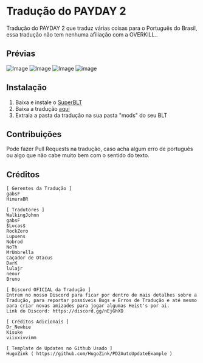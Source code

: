 # Tradução do PAYDAY 2
Tradução do PAYDAY 2 que traduz várias coisas para o Português do Brasil, essa tradução não tem nenhuma afiliação com a OVERKILL..

## Prévias
![Image](https://i.imgur.com/9ghp3Ha.png)
![Image](https://i.imgur.com/YgcBmne.png)
![Image](https://i.imgur.com/YgaFvji.png)
![image](https://i.imgur.com/IOqE2Qs.png)

## Instalação
1. Baixa e instale o [SuperBLT](https://superblt.znix.xyz/)
2. Baixa a tradução [aqui](https://modworkshop.net/mod/24352)
3. Extraia a pasta da tradução na sua pasta "mods" do seu BLT

## Contribuições
Pode fazer Pull Requests na tradução, caso acha algum erro de português ou algo que não cabe muito bem com o sentido do texto.

## Créditos
```
[ Gerentes da Tradução ]
gabsF
HimuraBR

[ Tradutores ]
WalkingJohnn
gabsF
$Lucas$
RockZero
Lupuens
Nobrod
NoTh
MrUmbrella
Caçador de Otacus
DarK
lulajr
neour
Bruno

[ Discord OFICIAL da Tradução ]
Entrem no nosso Discord para ficar por dentro de mais detalhes sobre a Tradução, para reportar possíveis Bugs e Erros de Tradução e até mesmo para criar novas amizades para jogar algumas Heist's por ai.
Link do Discord: https://discord.gg/nEjGhXD

[ Créditos Adicionais ]
Dr_Newbie
Kisuke
viixxivvimm

[ Template de Updates no Github Usado ]
HugoZink ( https://github.com/HugoZink/PD2AutoUpdateExample )
```
